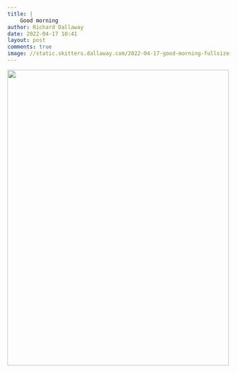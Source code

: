 ```yaml
---
title: |
    Good morning
author: Richard Dallaway
date: 2022-04-17 10:41
layout: post
comments: true
image: //static.skitters.dallaway.com/2022-04-17-good-morning-fullsize-0.jpeg
---
```


<a href="//static.skitters.dallaway.com/2022-04-17-good-morning-fullsize-0.jpeg"><img src="//static.skitters.dallaway.com/2022-04-17-good-morning-thumb-0.jpeg" width="500" height="667"></a>



